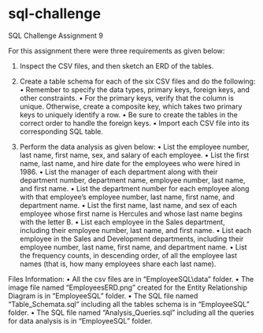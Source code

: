 # sql-challenge
SQL Challenge Assignment 9

For this assignment there were three requirements as given below:

1. Inspect the CSV files, and then sketch an ERD of the tables.

2. Create a table schema for each of the six CSV files and do the following:
•	Remember to specify the data types, primary keys, foreign keys, and other constraints.
•	For the primary keys, verify that the column is unique. Otherwise, create a composite key, which takes two primary keys to uniquely identify a row.
•	Be sure to create the tables in the correct order to handle the foreign keys.
•	Import each CSV file into its corresponding SQL table.

3. Perform the data analysis as given below:
•	List the employee number, last name, first name, sex, and salary of each employee.
•	List the first name, last name, and hire date for the employees who were hired in 1986.
•	List the manager of each department along with their department number, department name, employee number, last name, and first name.
•	List the department number for each employee along with that employee’s employee number, last name, first name, and department name.
•	List the first name, last name, and sex of each employee whose first name is Hercules and whose last name begins with the letter B.
•	List each employee in the Sales department, including their employee number, last name, and first name.
•	List each employee in the Sales and Development departments, including their employee number, last name, first name, and department name.
•	List the frequency counts, in descending order, of all the employee last names (that is, how many employees share each last name).

Files Information:
•	All the csv files are in “EmployeeSQL\data” folder.
•	The image file named “EmployeesERD.png” created for the Entity Relationship Diagram is in “EmployeeSQL” folder.
•	The SQL file named “Table_Schemata.sql” including all the tables schema is in “EmployeeSQL” folder.
•	The SQL file named “Analysis_Queries.sql” including all the queries for data analysis is in “EmployeeSQL” folder. 
